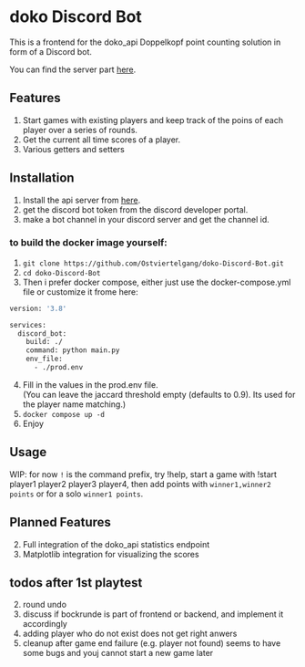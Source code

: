 # doko Discord Bot
This is a frontend for the doko_api Doppelkopf point counting solution in form of a Discord bot.

You can find the server part [here](https://github.com/Ostviertelgang/doko-API).

## Features
1. Start games with existing players and keep track of the poins of each player over a series of rounds.
2. Get the current all time scores of a player.
3. Various getters and setters
## Installation

1. Install the api server from [here](https://github.com/Ostviertelgang/doko-API).
2. get the discord bot token from the discord developer portal.
3. make a bot channel in your discord server and get the channel id.

### to build the docker image yourself:
1. ``git clone https://github.com/Ostviertelgang/doko-Discord-Bot.git``
2. ``cd doko-Discord-Bot``
3. Then i prefer docker compose, either just use the docker-compose.yml file or customize it frome here:
```bash
version: '3.8'

services:
  discord_bot:
    build: ./
    command: python main.py
    env_file:
      - ./prod.env

```
4. Fill in the values in the prod.env file.  
  (You can leave the jaccard threshold empty (defaults to 0.9). Its used for the player name matching.)
5. ``docker compose up -d``  
5. Enjoy

## Usage
WIP: for now ``!`` is the command prefix, try !help, start a game with !start player1 player2 player3 player4, then add points with ``winner1,winner2 points`` or for a solo ``winner1 points``.


## Planned Features
2. Full integration of the doko_api statistics endpoint
2. Matplotlib integration for visualizing the scores

## todos after 1st playtest
2. round undo
4. discuss if bockrunde is part of frontend or backend, and implement it accordingly
5. adding player who do not exist does not get right anwers 
6. cleanup after game end failure (e.g. player not found) seems to have some bugs and youj cannot start a new game later